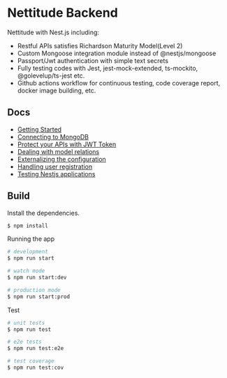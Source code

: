 # Nettitude Backend

Nettitude with Nest.js including:

* Restful APIs satisfies Richardson Maturity Model(Level 2)
* Custom Mongoose integration module instead of @nestjs/mongoose
* Passport/Jwt authentication with simple text secrets
* Fully testing codes with Jest, jest-mock-extended, ts-mockito, @golevelup/ts-jest etc.
* Github actions workflow for continuous testing, code coverage report, docker image building, etc.

## Docs

* [Getting Started](./docs/guide.md)
* [Connecting to MongoDB](./docs/mongo.md)
* [Protect your APIs with JWT Token](./docs/auth.md)
* [Dealing with model relations](./docs/model.md)
* [Externalizing the configuration](./docs/config.md)
* [Handling user registration](./docs/user.md)
* [Testing Nestjs applications](./docs/testing.md)

## Build

Install the dependencies.

```bash
$ npm install
```

Running the app

```bash
# development
$ npm run start

# watch mode
$ npm run start:dev

# production mode
$ npm run start:prod
```

Test

```bash
# unit tests
$ npm run test

# e2e tests
$ npm run test:e2e

# test coverage
$ npm run test:cov
```
